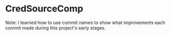 # CredSourceComp



Note: I learned how to use commit names to show what improvements each commit made during this project's early stages.
